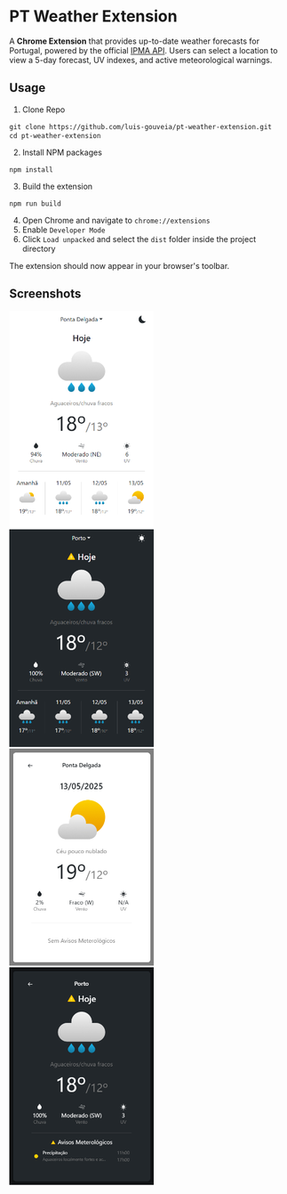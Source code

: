 # PT Weather Extension
A **Chrome Extension** that provides up-to-date weather forecasts for Portugal, powered by the official [IPMA API](https://api.ipma.pt). Users can select a location to view a 5-day forecast, UV indexes, and active meteorological warnings.

## Usage
1. Clone Repo
```
git clone https://github.com/luis-gouveia/pt-weather-extension.git
cd pt-weather-extension
```
2. Install NPM packages
```
npm install
```
3. Build the extension
```
npm run build
```
4. Open Chrome and navigate to `chrome://extensions`
5. Enable `Developer Mode`
6. Click `Load unpacked` and select the `dist` folder inside the project directory

The extension should now appear in your browser's toolbar.

## Screenshots
<img src="./screenshots/main_light.png" width="260" title="main light">
<img src="./screenshots/main_dark.png" width="260" title="main dark">
<img src="./screenshots/modal_light.png" width="260" title="modal light">
<img src="./screenshots/modal_dark.png" width="260" title="modal dark">

